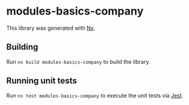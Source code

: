# modules-basics-company

This library was generated with [Nx](https://nx.dev).

## Building

Run `nx build modules-basics-company` to build the library.

## Running unit tests

Run `nx test modules-basics-company` to execute the unit tests via [Jest](https://jestjs.io).
